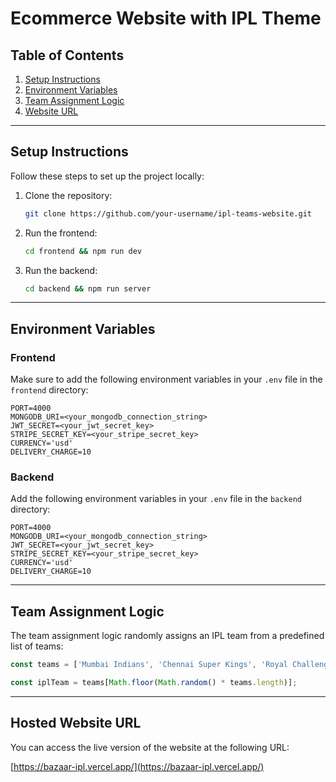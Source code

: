 
# Ecommerce Website with IPL Theme

## Table of Contents
1. [Setup Instructions](#setup-instructions)
2. [Environment Variables](#environment-variables)
3. [Team Assignment Logic](#team-assignment-logic)
4. [Website URL](#website-url)

---

## Setup Instructions

Follow these steps to set up the project locally:

1. Clone the repository:
   ```bash
   git clone https://github.com/your-username/ipl-teams-website.git
   ```

2. Run the frontend:
   ```bash
   cd frontend && npm run dev
   ```

3. Run the backend:
   ```bash
   cd backend && npm run server
   ```

---

## Environment Variables

### Frontend

Make sure to add the following environment variables in your `.env` file in the `frontend` directory:

```env
PORT=4000
MONGODB_URI=<your_mongodb_connection_string>
JWT_SECRET=<your_jwt_secret_key>
STRIPE_SECRET_KEY=<your_stripe_secret_key>
CURRENCY='usd'
DELIVERY_CHARGE=10
```

### Backend

Add the following environment variables in your `.env` file in the `backend` directory:

```env
PORT=4000
MONGODB_URI=<your_mongodb_connection_string>
JWT_SECRET=<your_jwt_secret_key>
STRIPE_SECRET_KEY=<your_stripe_secret_key>
CURRENCY='usd'
DELIVERY_CHARGE=10
```

---

## Team Assignment Logic

The team assignment logic randomly assigns an IPL team from a predefined list of teams:

```javascript
const teams = ['Mumbai Indians', 'Chennai Super Kings', 'Royal Challengers Bangalore', 'Delhi Capitals', 'Kolkata Knight Riders', 'Punjab Kings', 'Rajasthan Royals', 'Sunrisers Hyderabad'];

const iplTeam = teams[Math.floor(Math.random() * teams.length)];
```

---

## Hosted Website URL

You can access the live version of the website at the following URL:

[https://bazaar-ipl.vercel.app/](https://bazaar-ipl.vercel.app/)
